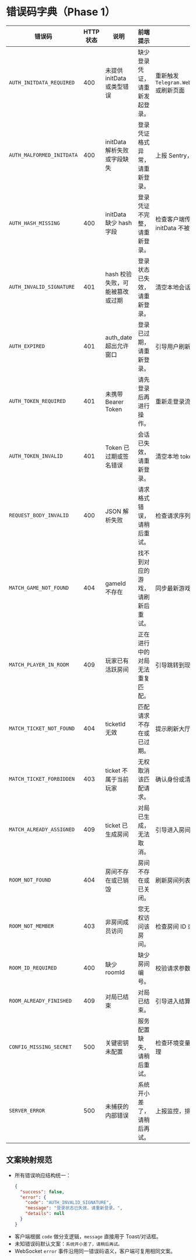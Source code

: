 # 错误码字典（Phase 1）

| 错误码 | HTTP 状态 | 说明 | 前端提示 | 处理建议 |
| --- | --- | --- | --- | --- |
| `AUTH_INITDATA_REQUIRED` | 400 | 未提供 initData 或类型错误 | 缺少登录凭证，请重新发起登录。 | 重新触发 `Telegram.WebApp.requestWriteAccess` 或刷新页面 |
| `AUTH_MALFORMED_INITDATA` | 400 | initData 解析失败或字段缺失 | 登录凭证格式异常，请重新登录。 | 上报 Sentry，提示用户重新登录 |
| `AUTH_HASH_MISSING` | 400 | initData 缺少 hash 字段 | 登录凭证不完整，请重新登录。 | 检查客户端传输逻辑，确保原始 initData 不被改写 |
| `AUTH_INVALID_SIGNATURE` | 401 | hash 校验失败，可能被篡改或过期 | 登录状态已失效，请重新登录。 | 清空本地会话，重新发起授权 |
| `AUTH_EXPIRED` | 401 | auth_date 超出允许窗口 | 登录已过期，请重新登录。 | 引导用户刷新 Mini App |
| `AUTH_TOKEN_REQUIRED` | 401 | 未携带 Bearer Token | 请先登录后再进行操作。 | 重新走登录流程，注入 JWT |
| `AUTH_TOKEN_INVALID` | 401 | Token 已过期或签名错误 | 会话已失效，请重新登录。 | 清空本地 token，重新登录 |
| `REQUEST_BODY_INVALID` | 400 | JSON 解析失败 | 请求格式错误，请稍后重试。 | 检查请求序列化逻辑 |
| `MATCH_GAME_NOT_FOUND` | 404 | gameId 不存在 | 找不到对应的游戏，请刷新后重试。 | 同步最新游戏列表 |
| `MATCH_PLAYER_IN_ROOM` | 409 | 玩家已有活跃房间 | 正在进行中的对局无法重复匹配。 | 引导跳转到现有房间 |
| `MATCH_TICKET_NOT_FOUND` | 404 | ticketId 无效 | 匹配请求不存在或已过期。 | 提示刷新大厅 |
| `MATCH_TICKET_FORBIDDEN` | 403 | ticket 不属于当前玩家 | 无权取消该匹配请求。 | 确认身份或清理脏数据 |
| `MATCH_ALREADY_ASSIGNED` | 409 | ticket 已生成房间 | 对局已生成，无法取消。 | 引导进入房间 |
| `ROOM_NOT_FOUND` | 404 | 房间不存在或已销毁 | 房间不存在或已关闭。 | 刷新房间列表，提示重新匹配 |
| `ROOM_NOT_MEMBER` | 403 | 非房间成员访问 | 您无权访问该房间。 | 检查房间 ID 或重新匹配 |
| `ROOM_ID_REQUIRED` | 400 | 缺少 roomId | 缺少房间编号。 | 校验请求参数 |
| `ROOM_ALREADY_FINISHED` | 409 | 对局已结束 | 对局已结束。 | 引导进入结算页或重新匹配 |
| `CONFIG_MISSING_SECRET` | 500 | 关键密钥未配置 | 服务配置缺失，请稍后重试。 | 检查环境变量注入、CI/CD Secret 管理 |
| `SERVER_ERROR` | 500 | 未捕获的内部错误 | 系统开小差了，请稍后再试。 | 上报监控，排查服务日志 |

## 文案映射规范
- 所有错误响应结构统一：
  ```json
  {
    "success": false,
    "error": {
      "code": "AUTH_INVALID_SIGNATURE",
      "message": "登录状态已失效，请重新登录。",
      "details": null
    }
  }
  ```
- 客户端根据 `code` 做分支逻辑，`message` 直接用于 Toast/对话框。
- 未知错误码默认文案：`系统开小差了，请稍后再试。`
- WebSocket `error` 事件沿用同一错误码语义，客户端可复用相同文案。
